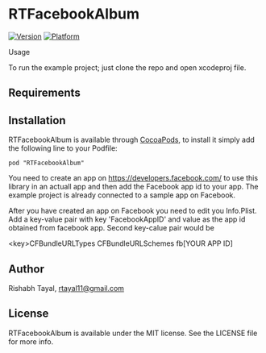 # RTFacebookAlbum

[![Version](http://cocoapod-badges.herokuapp.com/v/RTFacebookAlbum/badge.png)](http://cocoadocs.org/docsets/RTFacebookAlbum)
[![Platform](http://cocoapod-badges.herokuapp.com/p/RTFacebookAlbum/badge.png)](http://cocoadocs.org/docsets/RTFacebookAlbum)

Usage



To run the example project; just clone the repo and open xcodeproj file.

## Requirements

## Installation

RTFacebookAlbum is available through [CocoaPods](http://cocoapods.org), to install
it simply add the following line to your Podfile:

    pod "RTFacebookAlbum"

You need to create an app on https://developers.facebook.com/ to use this library in an actuall app and then add the Facebook app id to your app. The example project is already connected to a sample app on Facebook.

After you have created an app on Facebook you need to edit you Info.Plist. Add a key-value pair with key 'FacebookAppID' and value as the app id obtained from facebook app. Second key-calue pair would be

\<key>CFBundleURLTypes</key>
	<array>
		<dict>
			<key>CFBundleURLSchemes</key>
			<array>
				<string>fb[YOUR APP ID]</string>
			</array>
		</dict>
	</array>


## Author

Rishabh Tayal, rtayal11@gmail.com

## License

RTFacebookAlbum is available under the MIT license. See the LICENSE file for more info.

